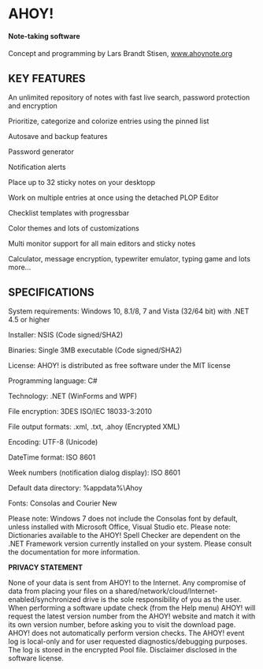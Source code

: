 # AHOY!
#### Note-taking software
Concept and programming by Lars Brandt Stisen, www.ahoynote.org

## KEY FEATURES

An unlimited repository of notes with fast live search, password protection and encryption

Prioritize, categorize and colorize entries using the pinned list

Autosave and backup features

Password generator

Notification alerts

Place up to 32 sticky notes on your desktopp

Work on multiple entries at once using the detached PLOP Editor

Checklist templates with progressbar

Color themes and lots of customizations

Multi monitor support for all main editors and sticky notes

Calculator, message encryption, typewriter emulator, typing game and lots more...


## SPECIFICATIONS

System requirements: Windows 10, 8.1/8, 7 and Vista (32/64 bit) with .NET 4.5 or higher

Installer: NSIS (Code signed/SHA2)

Binaries: Single 3MB executable (Code signed/SHA2)

License: AHOY! is distributed as free software under the MIT license

Programming language: C#

Technology: .NET (WinForms and WPF)

File encryption: 3DES ISO/IEC 18033-3:2010

File output formats: .xml, .txt, .ahoy (Encrypted XML)

Encoding: UTF-8 (Unicode)

DateTime format: ISO 8601

Week numbers (notification dialog display): ISO 8601

Default data directory: %appdata%\Ahoy

Fonts: Consolas and Courier New

Please note: Windows 7 does not include the Consolas font by default, unless installed with Microsoft Office, Visual Studio etc. 
Please note: Dictionaries available to the AHOY! Spell Checker are dependent on the .NET Framework version currently installed on your system. Please consult the documentation for more information.

**PRIVACY STATEMENT**

None of your data is sent from AHOY! to the Internet. Any compromise of data from placing your files on a shared/network/cloud/Internet-enabled/synchronized drive is the sole responsibility of you as the user. When performing a software update check (from the Help menu) AHOY! will request the latest version number from the AHOY! website and match it with its own version number, before asking you to visit the download page. AHOY! does not automatically perform version checks. The AHOY! event log is local-only and for user requested diagnostics/debugging purposes. The log is stored in the encrypted Pool file. Disclaimer disclosed in the software license.
